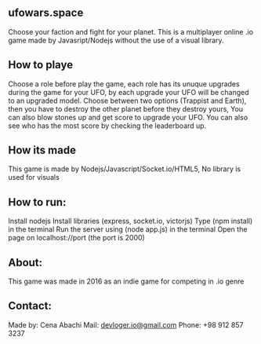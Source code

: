 ## ufowars.space
Choose your faction and fight for your planet. This is a multiplayer online .io game made by Javasript/Nodejs without the use of a visual library.

## How to playe
Choose a role before play the game, each role has its unuque upgrades during the game for your UFO, by each upgrade your UFO will be changed to an upgraded model.
Choose between two options (Trappist and Earth), then you have to destroy the other planet before they destroy yours, You can also blow stones up and get score to upgrade your UFO.
You can also see who has the most score by checking the leaderboard up.

## How its made
This game is made by Nodejs/Javascript/Socket.io/HTML5, No library is used for visuals

## How to run:
Install nodejs
Install libraries (express, socket.io, victorjs)
Type (npm install) in the terminal
Run the server using (node app.js) in the terminal
Open the page on localhost://port (the port is 2000)

## About:
This game was made in 2016 as an indie game for competing in .io genre

## Contact:
Made by: Cena Abachi
Mail: devloger.io@gmail.com
Phone: +98 912 857 3237

